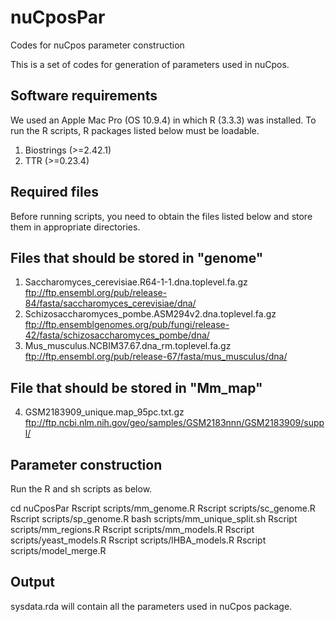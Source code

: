 # nuCposPar
Codes for nuCpos parameter construction

This is a set of codes for generation of parameters used in nuCpos.


## Software requirements ############################################
We used an Apple Mac Pro (OS 10.9.4) in which R (3.3.3) was installed. 
To run the R scripts, R packages listed below must be loadable.

1. Biostrings (>=2.42.1)
2. TTR (>=0.23.4)


## Required files ###################################################
Before running scripts, you need to obtain the files listed below and store them in appropriate directories.

## Files that should be stored in "genome" 
1. Saccharomyces_cerevisiae.R64-1-1.dna.toplevel.fa.gz
    ftp://ftp.ensembl.org/pub/release-84/fasta/saccharomyces_cerevisiae/dna/
2. Schizosaccharomyces_pombe.ASM294v2.dna.toplevel.fa.gz
    ftp://ftp.ensemblgenomes.org/pub/fungi/release-42/fasta/schizosaccharomyces_pombe/dna/
3. Mus_musculus.NCBIM37.67.dna_rm.toplevel.fa.gz
    ftp://ftp.ensembl.org/pub/release-67/fasta/mus_musculus/dna/

## File that should be stored in "Mm_map" 
4. GSM2183909_unique.map_95pc.txt.gz
    ftp://ftp.ncbi.nlm.nih.gov/geo/samples/GSM2183nnn/GSM2183909/suppl/


## Parameter construction ###########################################
Run the R and sh scripts as below. 

cd nuCposPar
Rscript scripts/mm_genome.R
Rscript scripts/sc_genome.R
Rscript scripts/sp_genome.R
bash scripts/mm_unique_split.sh
Rscript scripts/mm_regions.R
Rscript scripts/mm_models.R
Rscript scripts/yeast_models.R
Rscript scripts/lHBA_models.R
Rscript scripts/model_merge.R


## Output ############################################################
sysdata.rda will contain all the parameters used in nuCpos package.


